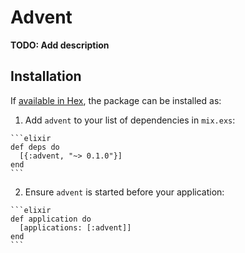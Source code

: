 # Advent

**TODO: Add description**

## Installation

If [available in Hex](https://hex.pm/docs/publish), the package can be installed as:

  1. Add `advent` to your list of dependencies in `mix.exs`:

    ```elixir
    def deps do
      [{:advent, "~> 0.1.0"}]
    end
    ```

  2. Ensure `advent` is started before your application:

    ```elixir
    def application do
      [applications: [:advent]]
    end
    ```

